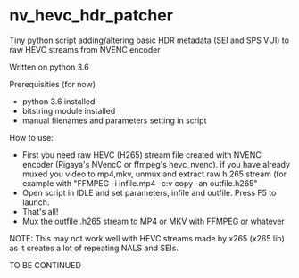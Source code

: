 # nv_hevc_hdr_patcher
Tiny python script adding/altering basic HDR metadata (SEI and SPS VUI) to raw HEVC streams from NVENC encoder

Written on python 3.6

Prerequisities (for now)
  - python 3.6 installed
  - bitstring module installed
  - manual filenames and parameters setting in script
  
How to use:
  - First you need raw HEVC (H265) stream file created with NVENC encoder (Rigaya's NVencC or ffmpeg's hevc_nvenc). if you have already muxed you video to mp4,mkv, unmux and extract raw h.265 stream (for example with "FFMPEG -i infile.mp4 -c:v copy -an outfile.h265"
  - Open script in IDLE and set parameters, infile and outfile. Press F5 to launch.
  - That's all!
  - Mux the outfile .h265 stream to MP4 or MKV with FFMPEG or whatever

NOTE: This may not work well with HEVC streams made by x265 (x265 lib) as it creates a lot of repeating NALS and SEIs.

TO BE CONTINUED
